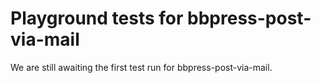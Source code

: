 # Playground tests for bbpress-post-via-mail
We are still awaiting the first test run for bbpress-post-via-mail.
